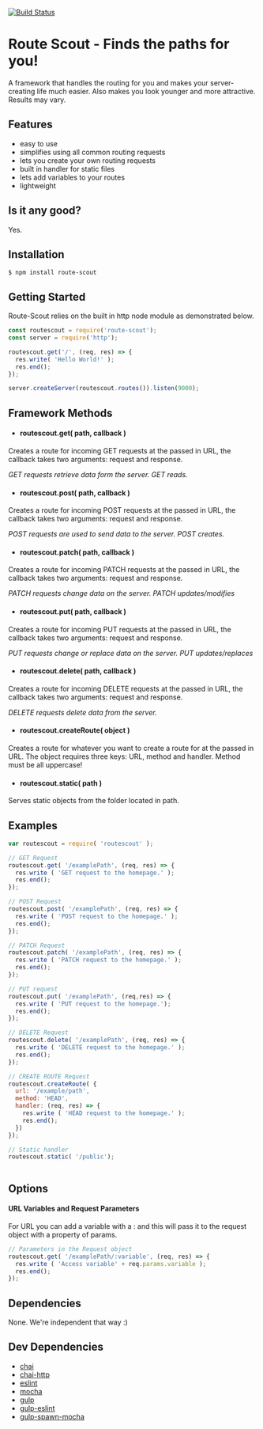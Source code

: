[![Build Status](https://travis-ci.org/goodwid/routing-framework.svg?branch=master)](https://travis-ci.org/goodwid/routing-framework)


# Route Scout - Finds the paths for you!
A framework that handles the routing for you and makes your server-creating life much easier. Also makes you look younger and more attractive. Results may vary.

## Features

- easy to use
- simplifies using all common routing requests
- lets you create your own routing requests
- built in handler for static files
- lets add variables to your routes
- lightweight

## Is it any good?

Yes.

## Installation
```
$ npm install route-scout
```
## Getting Started
Route-Scout relies on the built in http node module as demonstrated below.

```javascript
const routescout = require('route-scout');
const server = require('http');

routescout.get('/', (req, res) => {
  res.write( 'Hello World!' );
  res.end();
});

server.createServer(routescout.routes()).listen(9000);
```

## Framework Methods

- #### routescout.get( path, callback )
Creates a route for incoming GET requests at the passed in URL, the callback takes two arguments: request and response.

  *GET requests retrieve data form the server. GET reads.*
- #### routescout.post( path, callback )
Creates a route for incoming POST requests at the passed in URL, the callback takes two arguments: request and response.

  *POST requests are used to send data to the server. POST creates.*
- #### routescout.patch( path, callback )
Creates a route for incoming PATCH requests at the passed in URL, the callback takes two arguments: request and response.

  *PATCH requests change data on the server. PATCH updates/modifies*
- #### routescout.put( path, callback )
Creates a route for incoming PUT requests at the passed in URL, the callback takes two arguments: request and response.

  *PUT requests change or replace data on the server. PUT updates/replaces*
- #### routescout.delete( path, callback )
Creates a route for incoming DELETE requests at the passed in URL, the callback takes two arguments: request and response.

  *DELETE requests delete data from the server.*

- #### routescout.createRoute( object )
Creates a route for whatever you want to create a route for at the passed in URL. The object requires three keys: URL, method  and handler. Method must be all uppercase!

- #### routescout.static( path )
Serves static objects from the folder located in path.



## Examples
```javascript
var routescout = require( 'routescout' );

// GET Request
routescout.get( '/examplePath', (req, res) => {
  res.write ( 'GET request to the homepage.' );
  res.end();
});

// POST Request
routescout.post( '/examplePath', (req, res) => {
  res.write ( 'POST request to the homepage.' );
  res.end();
});

// PATCH Request
routescout.patch( '/examplePath', (req, res) => {
  res.write ( 'PATCH request to the homepage.' );
  res.end();
});

// PUT request
routescout.put( '/examplePath', (req,res) => {
  res.write ( 'PUT request to the homepage.');
  res.end();
});

// DELETE Request
routescout.delete( '/examplePath', (req, res) => {
  res.write ( 'DELETE request to the homepage.' );
  res.end();
});

// CREATE ROUTE Request
routescout.createRoute( {
  url: '/example/path',
  method: 'HEAD',
  handler: (req, res) => {
    res.write ( 'HEAD request to the homepage.' );
    res.end();
  })
});

// Static handler
routescout.static( '/public');



```

## Options

#### URL Variables and Request Parameters
For URL you can add a variable with a : and this will pass it to the request object with a property of params.

``` javascript
// Parameters in the Request object
routescout.get( '/examplePath/:variable', (req, res) => {
  res.write ( 'Access variable' + req.params.variable );
  res.end();
});
```




## Dependencies

None. We're independent that way :)

## Dev Dependencies

- [chai](https://www.npmjs.com/package/chai)
- [chai-http](https://www.npmjs.com/search?q=chai-http)
- [eslint](https://www.npmjs.com/package/eslint)
- [mocha](https://www.npmjs.com/package/mocha)
- [gulp](https://www.npmjs.com/package/gulp)
- [gulp-eslint](https://www.npmjs.com/package/gulp-eslint)
- [gulp-spawn-mocha](https://www.npmjs.com/package/gulp-spawn-mocha)
